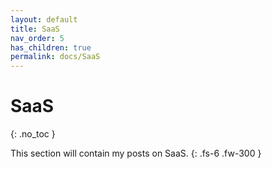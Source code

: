 ```yaml
---
layout: default
title: SaaS
nav_order: 5
has_children: true
permalink: docs/SaaS
---
```


# SaaS
{: .no_toc }

This section will contain my posts on SaaS.
{: .fs-6 .fw-300 }